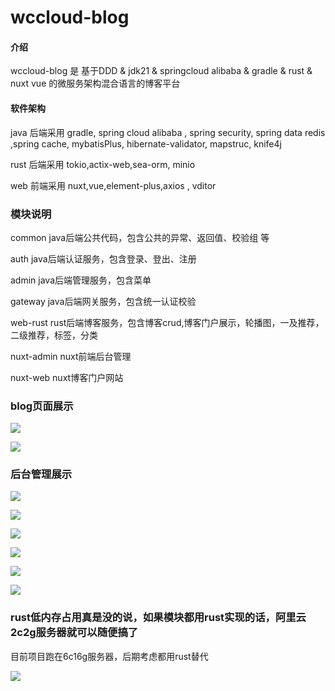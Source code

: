 # wccloud-blog

#### 介绍

wccloud-blog 是 基于DDD & jdk21 & springcloud alibaba & gradle & rust & nuxt vue 的微服务架构混合语言的博客平台

#### 软件架构

java 后端采用 gradle, spring cloud alibaba , spring security, spring data redis ,spring cache, mybatisPlus, hibernate-validator, mapstruc, knife4j

rust 后端采用 tokio,actix-web,sea-orm, minio

web 前端采用 nuxt,vue,element-plus,axios , vditor

### 模块说明

common      java后端公共代码，包含公共的异常、返回值、校验组 等

auth        java后端认证服务，包含登录、登出、注册

admin       java后端管理服务，包含菜单

gateway     java后端网关服务，包含统一认证校验

web-rust    rust后端博客服务，包含博客crud,博客门户展示，轮播图，一及推荐，二级推荐，标签，分类

nuxt-admin  nuxt前端后台管理

nuxt-web    nuxt博客门户网站

### blog页面展示

![](http://minio-api.wccloud.top/wccloud/1781630083285852161/blog/1719192848727_image.png)

![](http://minio-api.wccloud.top/wccloud/1781630083285852161/blog/1719192935116_image.png)

### 后台管理展示

![](http://minio-api.wccloud.top/wccloud/1781630083285852161/blog/1719192973894_image.png)

![](http://minio-api.wccloud.top/wccloud/1781630083285852161/blog/1719192995779_image.png)

![](http://minio-api.wccloud.top/wccloud/1781630083285852161/blog/1719193044373_image.png)

![](http://minio-api.wccloud.top/wccloud/1781630083285852161/blog/1719193126291_image.png)

![](http://minio-api.wccloud.top/wccloud/1781630083285852161/blog/1719193180910_image.png)

![](http://minio-api.wccloud.top/wccloud/1781630083285852161/blog/1719193263263_image.png)

### rust低内存占用真是没的说，如果模块都用rust实现的话，阿里云2c2g服务器就可以随便搞了

目前项目跑在6c16g服务器，后期考虑都用rust替代

![](http://minio-api.wccloud.top/wccloud/1781630083285852161/blog/1719193594538_image.png)
